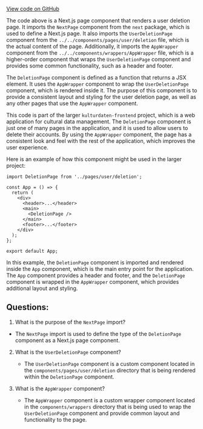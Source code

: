 [View code on GitHub](https://github.com/technologiestiftung/kulturdaten-frontend/blob/master/pages/user/deletion.tsx)

The code above is a Next.js page component that renders a user deletion page. It imports the `NextPage` component from the `next` package, which is used to define a Next.js page. It also imports the `UserDeletionPage` component from the `../../components/pages/user/deletion` file, which is the actual content of the page. Additionally, it imports the `AppWrapper` component from the `../../components/wrappers/AppWrapper` file, which is a higher-order component that wraps the `UserDeletionPage` component and provides some common functionality, such as a header and footer.

The `DeletionPage` component is defined as a function that returns a JSX element. It uses the `AppWrapper` component to wrap the `UserDeletionPage` component, which is rendered inside it. The purpose of this component is to provide a consistent layout and styling for the user deletion page, as well as any other pages that use the `AppWrapper` component.

This code is part of the larger `kulturdaten-frontend` project, which is a web application for cultural data management. The `DeletionPage` component is just one of many pages in the application, and it is used to allow users to delete their accounts. By using the `AppWrapper` component, the page has a consistent look and feel with the rest of the application, which improves the user experience.

Here is an example of how this component might be used in the larger project:

```
import DeletionPage from '../pages/user/deletion';

const App = () => {
  return (
    <div>
      <header>...</header>
      <main>
        <DeletionPage />
      </main>
      <footer>...</footer>
    </div>
  );
};

export default App;
```

In this example, the `DeletionPage` component is imported and rendered inside the `App` component, which is the main entry point for the application. The `App` component provides a header and footer, and the `DeletionPage` component is wrapped in the `AppWrapper` component, which provides additional layout and styling.
## Questions: 
 1. What is the purpose of the `NextPage` import?
   - The `NextPage` import is used to define the type of the `DeletionPage` component as a Next.js page component.

2. What is the `UserDeletionPage` component?
   - The `UserDeletionPage` component is a custom component located in the `components/pages/user/deletion` directory that is being rendered within the `DeletionPage` component.

3. What is the `AppWrapper` component?
   - The `AppWrapper` component is a custom wrapper component located in the `components/wrappers` directory that is being used to wrap the `UserDeletionPage` component and provide common layout and functionality to the page.